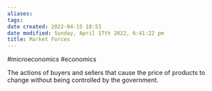 ```yaml
---
aliases: 
tags: 
date created: 2022-04-15 18:53
date modified: Sunday, April 17th 2022, 6:41:22 pm
title: Market Forces
---
```


#microeconomics #economics

The actions of buyers and sellers that cause the price of products to change without being controlled by the government.
